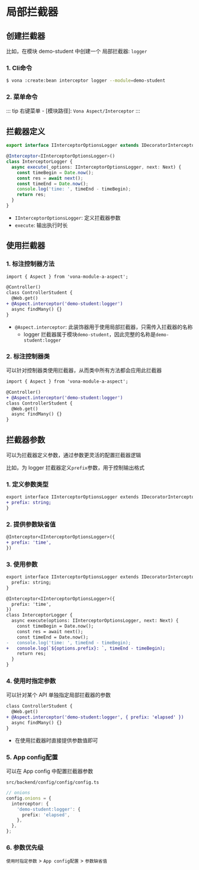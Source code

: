 # 局部拦截器

## 创建拦截器

比如，在模块 demo-student 中创建一个 局部拦截器: `logger`

### 1. Cli命令

``` bash
$ vona :create:bean interceptor logger --module=demo-student
```

### 2. 菜单命令

::: tip
右键菜单 - [模块路径]: `Vona Aspect/Interceptor`
:::

## 拦截器定义

``` typescript
export interface IInterceptorOptionsLogger extends IDecoratorInterceptorOptions {}

@Interceptor<IInterceptorOptionsLogger>()
class InterceptorLogger {
  async execute(_options: IInterceptorOptionsLogger, next: Next) {
    const timeBegin = Date.now();
    const res = await next();
    const timeEnd = Date.now();
    console.log('time: ', timeEnd - timeBegin);
    return res;
  }
}
```

- `IInterceptorOptionsLogger`: 定义拦截器参数
- `execute`: 输出执行时长

## 使用拦截器

### 1. 标注控制器方法

``` diff
import { Aspect } from 'vona-module-a-aspect';

@Controller()
class ControllerStudent {
  @Web.get()
+ @Aspect.interceptor('demo-student:logger')
  async findMany() {}
}
```

- `@Aspect.interceptor`: 此装饰器用于使用局部拦截器，只需传入拦截器的名称
  - logger 拦截器属于模块`demo-student`，因此完整的名称是`demo-student:logger`

### 2. 标注控制器类

可以针对控制器类使用拦截器，从而类中所有方法都会应用此拦截器

``` diff
import { Aspect } from 'vona-module-a-aspect';

@Controller()
+ @Aspect.interceptor('demo-student:logger')
class ControllerStudent {
  @Web.get()
  async findMany() {}
}
```

## 拦截器参数

可以为拦截器定义参数，通过参数更灵活的配置拦截器逻辑

比如，为 logger 拦截器定义`prefix`参数，用于控制输出格式

### 1. 定义参数类型

``` diff
export interface IInterceptorOptionsLogger extends IDecoratorInterceptorOptions {
+ prefix: string;
}
```

### 2. 提供参数缺省值

``` diff
@Interceptor<IInterceptorOptionsLogger>({
+ prefix: 'time',
})
```

### 3. 使用参数

``` diff
export interface IInterceptorOptionsLogger extends IDecoratorInterceptorOptions {
  prefix: string;
}

@Interceptor<IInterceptorOptionsLogger>({
  prefix: 'time',
})
class InterceptorLogger {
  async execute(options: IInterceptorOptionsLogger, next: Next) {
    const timeBegin = Date.now();
    const res = await next();
    const timeEnd = Date.now();
-   console.log('time: ', timeEnd - timeBegin);
+   console.log(`${options.prefix}: `, timeEnd - timeBegin);
    return res;
  }
}
```

### 4. 使用时指定参数

可以针对某个 API 单独指定局部拦截器的参数

``` diff
class ControllerStudent {
  @Web.get()
+ @Aspect.interceptor('demo-student:logger', { prefix: 'elapsed' })
  async findMany() {}
}
```

- 在使用拦截器时直接提供参数值即可

### 5. App config配置

可以在 App config 中配置拦截器参数

`src/backend/config/config/config.ts`

``` typescript
// onions
config.onions = {
  interceptor: {
    'demo-student:logger': {
      prefix: 'elapsed',
    },
  },
};
```

### 6. 参数优先级

`使用时指定参数` > `App config配置` > `参数缺省值`
